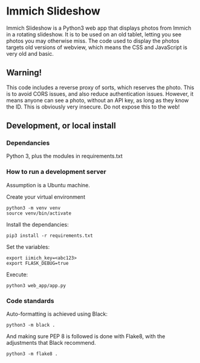 
# Immich Slideshow

Immich Slideshow is a Python3 web app that displays photos from Immich in a rotating slideshow. It is to be used on an old tablet, letting you see photos you may otherwise miss. The code used to display the photos targets old versions of webview, which means the CSS and JavaScript is very old and basic.

## Warning!

This code includes a reverse proxy of sorts, which reserves the photo. This is to avoid CORS issues, and also reduce authentication issues. However, it means anyone can see a photo, without an API key, as long as they know the ID. This is obviously very insecure. Do not expose this to the web!

## Development, or local install

### Dependancies
Python 3, plus the modules in requirements.txt

### How to run a development server
Assumption is a Ubuntu machine.

Create your virtual environment

    python3 -m venv venv
    source venv/bin/activate

Install the dependancies:

    pip3 install -r requirements.txt

Set the variables:

    export iimich_key=<abc123>
    export FLASK_DEBUG=true

Execute:

    python3 web_app/app.py

### Code standards

Auto-formatting is achieved using Black:

    python3 -m black .

And making sure PEP 8 is followed is done with Flake8, with the adjustments that Black recommend.

    python3 -m flake8 .